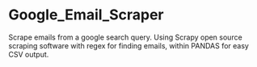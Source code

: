 # Google_Email_Scraper
Scrape emails from a google search query. Using Scrapy open source scraping software with regex for finding emails, within PANDAS for easy CSV output.
